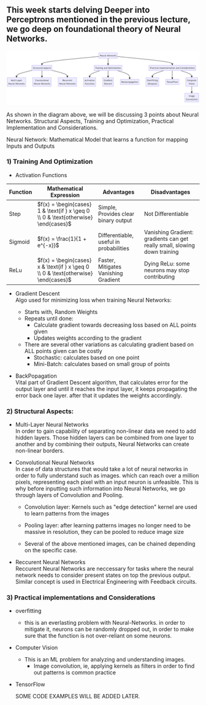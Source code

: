 ## This week starts delving Deeper into Perceptrons mentioned in the previous lecture, we go deep on foundational theory of Neural Networks. 

<div align="center">
<img src="./images/image-1.png" />
</div>

As shown in the diagram above, we will be discussing 3 points about Neural Networks. Structural Aspects, Training and Optimization, Practical Implementation and Considerations. 

Neural Network: Mathematical Model that learns a function for mapping Inputs and Outputs

### 1) Training And Optimization
* Activation Functions 

| Function | Mathematical Expression | Advantages    | Disadvantages       |
|----------|-------------------------|---------------|---------------------|
| Step     | $`f(x) = \begin{cases} 1 & \text{if } x \geq 0 \\ 0 & \text{otherwise} \end{cases}`$ | Simple, Provides clear binary output | Not Differentiable  |
| Sigmoid  | $`f(x) = \frac{1}{1 + e^{-x}}`$ | Differentiable, useful in probabilities | Vanishing Gradient: gradients can get really small, slowing down training |
| ReLu     | $`f(x) = \begin{cases} x & \text{if } x \geq 0 \\ 0 & \text{otherwise} \end{cases}`$ | Faster, Mitigates Vanishing Gradient | Dying ReLu: some neurons may stop contributing |

* Gradient Descent
<br> Algo used for minimizing loss when training Neural Networks: 
    * Starts with, Random Weights 
    * Repeats until done:
        * Calculate gradient towards decreasing loss based on ALL points given 
        * Updates weights according to the gradient 
    * There are several other variations as calculating gradient based on ALL points given can be costly
        * Stochastic: calculates based on one point 
        * Mini-Batch: calculates based on small group of points

* BackPopagation
<br> Vital part of Gradient Descent algorithm, that calculates error for the output layer and until it reaches the input layer, it keeps propagating the error back one layer. after that it updates the weights accordingly. 

### 2) Structural Aspects: 
* Multi-Layer Neural Networks 
<br>In order to gain capability of separating non-linear data we need to add hidden layers. Those hidden layers can be combined from one layer to another and by combining their outputs, Neural Networks can create non-linear borders.

* Convolutional Neural Networks 
<br> In case of data structures that would take a lot of neural networks in order to fully understand such as images. which can reach over a million pixels, representing each pixel with an input neuron is unfeasible. This is why before inputting such information into Neural Networks, we go through layers of Convolution and Pooling.

    * Convolution layer: Kernels such as "edge detection" kernel are used to learn patterns from the images

    * Pooling layer: after learning patterns images no longer need to be massive in resolution, they can be pooled to reduce image size

    * Several of the above mentioned images, can be chained depending on the specific case. 

* Reccurent Neural Networks 
<br> Reccurent Neural Networks are neccessary for tasks where the neural network needs to consider present states on top the previous output. Similar concept is used in Electrical Engineering with Feedback circuits. 

### 3) Practical implementations and Considerations 
* overfitting 
    * this is an everlasting problem with Neural-Networks. in order to mitigate it, neurons can be randomly dropped out, in order to make sure that the function is not over-reliant on some neurons. 
* Computer Vision 
    * This is an ML problem for analyzing and understanding images.
        * Image convolution, ie, applying kernels as filters in order to find out patterns is common practice
* TensorFlow 
    
    SOME CODE EXAMPLES WILL BE ADDED LATER. 


